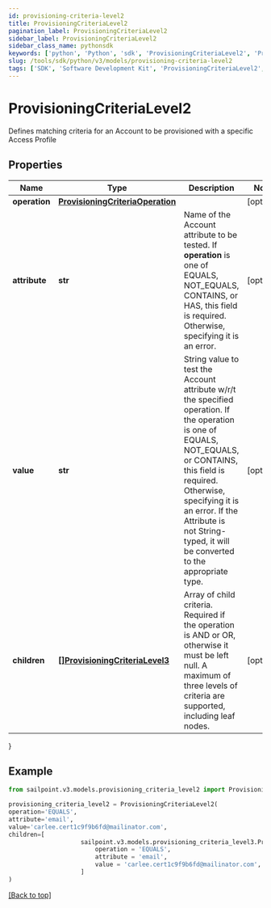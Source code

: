 ```yaml
---
id: provisioning-criteria-level2
title: ProvisioningCriteriaLevel2
pagination_label: ProvisioningCriteriaLevel2
sidebar_label: ProvisioningCriteriaLevel2
sidebar_class_name: pythonsdk
keywords: ['python', 'Python', 'sdk', 'ProvisioningCriteriaLevel2', 'ProvisioningCriteriaLevel2'] 
slug: /tools/sdk/python/v3/models/provisioning-criteria-level2
tags: ['SDK', 'Software Development Kit', 'ProvisioningCriteriaLevel2', 'ProvisioningCriteriaLevel2']
---
```


# ProvisioningCriteriaLevel2

Defines matching criteria for an Account to be provisioned with a specific Access Profile

## Properties

Name | Type | Description | Notes
------------ | ------------- | ------------- | -------------
**operation** | [**ProvisioningCriteriaOperation**](provisioning-criteria-operation) |  | [optional] 
**attribute** | **str** | Name of the Account attribute to be tested. If **operation** is one of EQUALS, NOT_EQUALS, CONTAINS, or HAS, this field is required. Otherwise, specifying it is an error. | [optional] 
**value** | **str** | String value to test the Account attribute w/r/t the specified operation. If the operation is one of EQUALS, NOT_EQUALS, or CONTAINS, this field is required. Otherwise, specifying it is an error. If the Attribute is not String-typed, it will be converted to the appropriate type. | [optional] 
**children** | [**[]ProvisioningCriteriaLevel3**](provisioning-criteria-level3) | Array of child criteria. Required if the operation is AND or OR, otherwise it must be left null. A maximum of three levels of criteria are supported, including leaf nodes. | [optional] 
}

## Example

```python
from sailpoint.v3.models.provisioning_criteria_level2 import ProvisioningCriteriaLevel2

provisioning_criteria_level2 = ProvisioningCriteriaLevel2(
operation='EQUALS',
attribute='email',
value='carlee.cert1c9f9b6fd@mailinator.com',
children=[
                    sailpoint.v3.models.provisioning_criteria_level3.ProvisioningCriteriaLevel3(
                        operation = 'EQUALS', 
                        attribute = 'email', 
                        value = 'carlee.cert1c9f9b6fd@mailinator.com', )
                    ]
)

```
[[Back to top]](#) 

